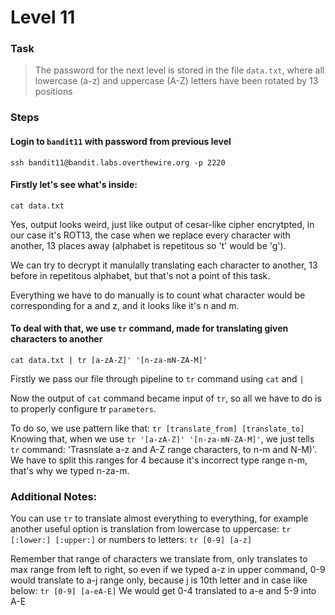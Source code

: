 Level 11
======

### Task

> The password for the next level is stored in the file `data.txt`, where all lowercase (a-z) and uppercase (A-Z) letters have been rotated by 13 positions

### Steps

#### Login to `bandit11` with password from previous level
`ssh bandit11@bandit.labs.overthewire.org -p 2220`

#### Firstly let's see what's inside:
`cat data.txt`

Yes, output looks weird, just like output of cesar-like cipher encrytpted, in our case it's ROT13, the case when we replace every character with another, 13 places away (alphabet is repetitous so 't' would be 'g').

We can try to decrypt it manulally translating each character to another, 13 before in repetitous alphabet, but that's not a point of this task.

Everything we have to do manually is to count what character would be corresponding for a and z, and it looks like it's n and m.

#### To deal with that, we use `tr` command, made for translating given characters to another
`cat data.txt | tr [a-zA-Z]' '[n-za-mN-ZA-M]'`

Firstly we pass our file through pipeline to `tr` command using `cat` and `|`

Now the output of `cat` command became input of `tr`, so all we have to do is to properly configure tr `parameters`.

To do so, we use pattern like that: 
`tr [translate_from] [translate_to]`
Knowing that, when we use `tr '[a-zA-Z]' '[n-za-mN-ZA-M]'`,
we just tells `tr` command: 'Trasnslate a-z and A-Z range characters, to n-m and N-M)'. We have to split this ranges for 4 because it's incorrect type range n-m, that's why we typed n-za-m.

### Additional Notes:

You can use `tr` to translate almost everything to everything, for example another useful option is translation from lowercase to uppercase:
`tr [:lower:] [:upper:]`
or numbers to letters:
`tr [0-9] [a-z]`

Remember that range of characters we translate from, only translates to max range from left to right, so even if we typed a-z in upper command, 0-9 would translate to a-j range only, because j is 10th letter and in case like below:
`tr [0-9] [a-eA-E]`
We would get 0-4 translated to a-e and 5-9 into A-E   

